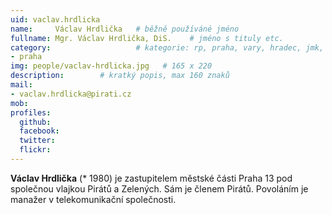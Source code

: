 ```yaml
---
uid: vaclav.hrdlicka
name:     Václav Hrdlička  	# běžně používáné jméno
fullname: Mgr. Václav Hrdlička, DiS.	# jméno s tituly etc.
category:                 	# kategorie: rp, praha, vary, hradec, jmk, senat
- praha
img: people/vaclav-hrdlicka.jpg   # 165 x 220
description:     	# kratký popis, max 160 znaků
mail:
- vaclav.hrdlicka@pirati.cz
mob:
profiles:
  github:       
  facebook: 
  twitter: 		  
  flickr:		  
---
```


**Václav Hrdlička** (* 1980) je zastupitelem městské části Praha 13 pod společnou vlajkou Pirátů a Zelených. Sám je členem Pirátů. Povoláním je manažer v telekomunikační společnosti.
